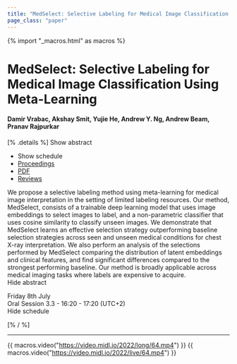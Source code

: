```yaml
---
title: "MedSelect: Selective Labeling for Medical Image Classification Using Meta-Learning"
page_class: "paper"
---
```


{% import "_macros.html" as macros %}

# MedSelect: Selective Labeling for Medical Image Classification Using Meta-Learning

#### Damir Vrabac, Akshay Smit, Yujie He, Andrew Y. Ng, Andrew Beam, Pranav Rajpurkar

[% .details %]
<a class="toggle_visibility" data-selector=".abstract" data-level="3">Show abstract</a>
- <a class="toggle_visibility" data-selector=".schedule" data-level="3">Show schedule</a>
- <a href="">Proceedings</a>
- <a href="https://openreview.net/pdf?id=GgLjvwvB8yF">PDF</a>
- <a href="https://openreview.net/forum?id=GgLjvwvB8yF">Reviews</a>

<p>
    <span class="abstract">
        We propose a selective labeling method using meta-learning for medical image interpretation in the setting of limited labeling resources. Our method, MedSelect, consists of a trainable deep learning model that uses image embeddings  to select   images to label, and a non-parametric classifier that uses cosine similarity to classify unseen images. We demonstrate that MedSelect learns an effective selection strategy outperforming baseline selection strategies across seen and unseen medical conditions for chest X-ray interpretation. We also perform an analysis of the selections performed by MedSelect comparing the distribution of latent embeddings and clinical features, and find significant differences compared to the strongest performing baseline. Our method is broadly applicable across medical imaging tasks where labels are expensive to acquire.
        <br>
        <span class="actions"><a class="toggle_visibility" data-level="2">Hide abstract</a></span>
    </span>
</p>

<p>
    <span class="schedule">
        Friday 8th July<br>Oral Session 3.3 - 16:20 - 17:20 (UTC+2)
        <br>
        <span class="actions"><a class="toggle_visibility" data-level="2">Hide schedule</a></span>
    </span>
</p>

[% / %]


---

{{ macros.video("https://video.midl.io/2022/long/64.mp4") }}
{{ macros.video("https://video.midl.io/2022/live/64.mp4") }}
